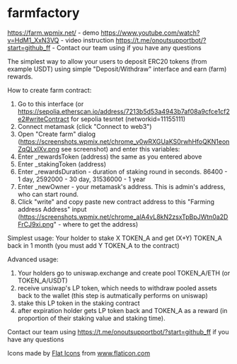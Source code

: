 # farmfactory
https://farm.wpmix.net/ - demo
https://www.youtube.com/watch?v=HdM1_XxN3VQ - video instruction
https://t.me/onoutsupportbot/?start=github_ff - Contact our team using if you have any questions 
 
The simplest way to allow your users to deposit ERC20 tokens (from example USDT) using simple "Deposit/Withdraw" interface and earn (farm) rewards. 

How to create farm contract:
1. Go to this interface (or https://sepolia.etherscan.io/address/7213b5d53a4943b7af08a9cfce1cf2e2#writeContract for sepolia tesntet (networkid=11155111)
2. Connect metamask (click "Connect to web3")
3. Open "Create farm" dialog (https://screenshots.wpmix.net/chrome_v0wRXGUaKS0rwhHfoQKN1eonZqQLxIXv.png see screenshot) and enter this variables:
4. Enter _rewardsToken (address) the same as you entered above
5. Enter _stakingToken (address)
6. Enter _rewardsDuration - duration of staking round in seconds. 86400 - 1 day, 2592000 - 30 day, 31536000 - 1 year
7. Enter _newOwner - your metamask's address. This is admin's address, who can start round.
8. Click "write" and copy paste new contract address to this "Farming address Address" input (https://screenshots.wpmix.net/chrome_alA4vL8kN2zsxTpBpJWtn0a2DFrCJ9xi.png" - where to get the address)


Simplest usage: Your holder to stake X TOKEN_A and get (X+Y) TOKEN_A back in 1 month (you must add  Y TOKEN_A to the contract)

Advanced usage: 
1. Your holders go to uniswap.exchange and create pool TOKEN_A/ETH (or TOKEN_A/USDT)  
2. receive unsiwap's LP token, which needs to withdraw pooled assets back to the wallet (this step is autmatically performs on uniswap)
3. stake this LP token in the staking contract
4. after expiration holder gets  LP token back  and TOKEN_A as a reward (in proportion of their staking value and staking time).

Contact our team using https://t.me/onoutsupportbot/?start=github_ff if you have any questions

Icons made by <a href="https://www.flaticon.com/authors/flat-icons" title="Flat Icons">Flat Icons</a> from <a href="https://www.flaticon.com/" title="Flaticon">www.flaticon.com</a>

